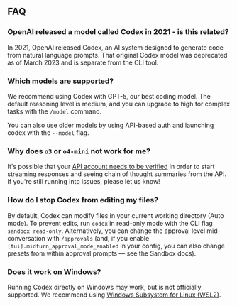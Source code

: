 ## FAQ

### OpenAI released a model called Codex in 2021 - is this related?

In 2021, OpenAI released Codex, an AI system designed to generate code from natural language prompts. That original Codex model was deprecated as of March 2023 and is separate from the CLI tool.

### Which models are supported?

We recommend using Codex with GPT-5, our best coding model. The default reasoning level is medium, and you can upgrade to high for complex tasks with the `/model` command.

You can also use older models by using API-based auth and launching codex with the `--model` flag.

### Why does `o3` or `o4-mini` not work for me?

It's possible that your [API account needs to be verified](https://help.openai.com/en/articles/10910291-api-organization-verification) in order to start streaming responses and seeing chain of thought summaries from the API. If you're still running into issues, please let us know!

### How do I stop Codex from editing my files?

By default, Codex can modify files in your current working directory (Auto mode). To prevent edits, run `codex` in read-only mode with the CLI flag `--sandbox read-only`. Alternatively, you can change the approval level mid-conversation with `/approvals` (and, if you enable `[tui].midturn_approval_mode_enabled` in your config, you can also change presets from within approval prompts — see the Sandbox docs).

### Does it work on Windows?

Running Codex directly on Windows may work, but is not officially supported. We recommend using [Windows Subsystem for Linux (WSL2)](https://learn.microsoft.com/en-us/windows/wsl/install). 
